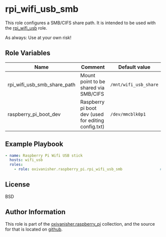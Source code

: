 rpi_wifi_usb_smb
================

This role configures a SMB/CIFS share path. It is intended to be used with the [rpi_wifi_usb](https://github.com/oxivanisher/role-rpi_wifi_usb.git) role.

As always: Use at your own risk!

Role Variables
--------------

| Name                             | Comment                                             | Default value                |
|----------------------------------|-----------------------------------------------------|------------------------------|
| rpi_wifi_usb_smb_share_path      | Mount point to be shared via SMB/CIFS               | `/mnt/wifi_usb_share`        |
| raspberry_pi_boot_dev            | Raspberry pi boot dev (used for editing config.txt) | `/dev/mmcblk0p1`             |

Example Playbook
----------------
```yaml
- name: Raspberry Pi Wifi USB stick
  hosts: wifi_usb
  roles:
    - role: oxivanisher.raspberry_pi.rpi_wifi_usb_smb                 # configure rpi wifi usb smb share
```

License
-------

BSD

Author Information
------------------

This role is part of the [oxivanisher.raspberry_pi](https://galaxy.ansible.com/ui/repo/published/oxivanisher/raspberry_pi/) collection, and the source for that is located on [github](https://github.com/oxivanisher/collection-raspberry_pi).
